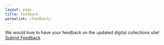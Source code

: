 ```yaml
---
layout: page
title: Feedback
permalink: /feedback/
---
```


We would love to have your feedback on the updated digital collections site!
<a href="https://forms.gle/K7DyfK65gHuF4Pc5A">Submit Feedback</a>